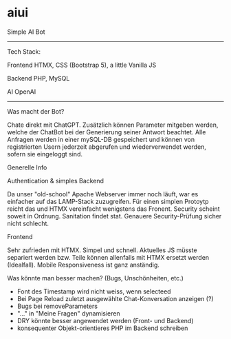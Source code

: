 # aiui
Simple AI Bot 

---

Tech Stack:

Frontend
HTMX, CSS (Bootstrap 5), a little Vanilla JS

Backend 
PHP, MySQL

AI
OpenAI

---

Was macht der Bot?

Chate direkt mit ChatGPT. Zusätzlich können Parameter mitgeben werden, welche der ChatBot bei der Generierung seiner Antwort beachtet.
Alle Anfragen werden in einer mySQL-DB gespeichert und können von registrierten Usern jederzeit abgerufen und wiederverwendet werden, sofern sie eingeloggt sind.

Generelle Info

Authentication & simples Backend

Da unser "old-school" Apache Webserver immer noch läuft, war es einfacher auf das LAMP-Stack zuzugreifen. Für einen simplen Protoytp reicht das und HTMX vereinfacht wenigstens das Fronent. Security scheint soweit in Ordnung. Sanitation findet stat. Genauere Security-Prüfung sicher nicht schlecht.

Frontend

Sehr zufrieden mit HTMX. Simpel und schnell. Aktuelles JS müsste separiert werden bzw. Teile können allenfalls mit HTMX ersetzt werden (Idealfall).
Mobile Responsiveness ist ganz anständig.

Was könnte man besser machen? (Bugs, Unschönheiten, etc.)

- Font des Timestamp wird nicht weiss, wenn selecteed
- Bei Page Reload zuletzt ausgewählte Chat-Konversation anzeigen (?)
- Bugs bei removeParameters
- "..." in "Meine Fragen" dynamisieren
- DRY könnte besser angewendet werden (Front- und Backend)
- konsequenter Objekt-orientieres PHP im Backend schreiben






